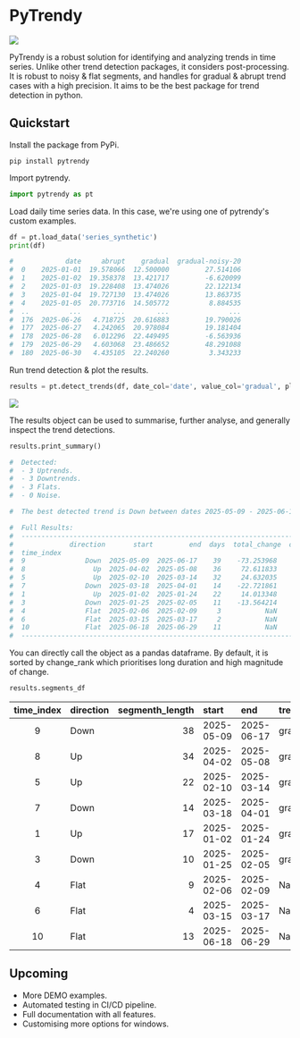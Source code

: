 # PyTrendy 

![](http://raw.githubusercontent.com/RussellSB/pytrendy/refs/heads/main/plots/pytrendy-gradual-demo.gif)

PyTrendy is a robust solution for identifying and analyzing trends in time series. Unlike other trend detection packages, it considers post-processing. It is robust to noisy & flat segments, and handles for gradual & abrupt trend cases with a high precision. It aims to be the best package for trend detection in python.

## Quickstart
Install the package from PyPi.
```
pip install pytrendy
```
Import pytrendy.
```py
import pytrendy as pt
```
Load daily time series data. In this case, we're using one of pytrendy's custom examples.
```py
df = pt.load_data('series_synthetic')
print(df)

#             date     abrupt    gradual  gradual-noisy-20
#  0    2025-01-01  19.578066  12.500000         27.514106
#  1    2025-01-02  19.358378  13.421717         -6.620099
#  2    2025-01-03  19.228408  13.474026         22.122134
#  3    2025-01-04  19.727130  13.474026         13.863735
#  4    2025-01-05  20.773716  14.505772          8.884535
#  ..          ...        ...        ...               ...
#  176  2025-06-26   4.718725  20.616883         19.790026
#  177  2025-06-27   4.242065  20.978084         19.181404
#  178  2025-06-28   6.012296  22.449495         -6.563936
#  179  2025-06-29   4.603068  23.486652         48.291088
#  180  2025-06-30   4.435105  22.240260          3.343233
```

Run trend detection & plot the results.
```py
results = pt.detect_trends(df, date_col='date', value_col='gradual', plot=True)
```
![](https://raw.githubusercontent.com/RussellSB/pytrendy/refs/heads/main/plots/pytrendy-gradual.png)

The results object can be used to summarise, further analyse, and generally inspect the trend detections.
```py
results.print_summary()

#  Detected: 
#  - 3 Uptrends. 
#  - 3 Downtrends.
#  - 3 Flats.
#  - 0 Noise.

#  The best detected trend is Down between dates 2025-05-09 - 2025-06-17

#  Full Results:
#  -------------------------------------------------------------------------------
#              direction       start         end  days  total_change  change_rank
#  time_index                                                                   
#  9               Down  2025-05-09  2025-06-17    39    -73.253968            1
#  8                 Up  2025-04-02  2025-05-08    36     72.611833            2
#  5                 Up  2025-02-10  2025-03-14    32     24.632035            3
#  7               Down  2025-03-18  2025-04-01    14    -22.721861            4
#  1                 Up  2025-01-02  2025-01-24    22     14.013348            5
#  3               Down  2025-01-25  2025-02-05    11    -13.564214            6
#  4               Flat  2025-02-06  2025-02-09     3           NaN            7
#  6               Flat  2025-03-15  2025-03-17     2           NaN            8
#  10              Flat  2025-06-18  2025-06-29    11           NaN            9 
#  -------------------------------------------------------------------------------
```

You can directly call the object as a pandas dataframe. By default, it is sorted by change_rank which prioritises long duration and high magnitude of change.
```py
results.segments_df
```

<small>

| time_index | direction | segmenth_length | start | end | trend_class | change | pct_change | days | total_change | SNR | change_rank |
|:----------:|:----------|----------------:|:-----------|:-----------|:------------|-----------:|-----------:|-----:|-------------:|----------:|------------:|
| 9 | Down | 38 | 2025-05-09 | 2025-06-17 | gradual | -73.253968 | -0.805442 | 39 | -73.253968 | 21.122099 | 1 |
| 8 | Up | 34 | 2025-04-02 | 2025-05-08 | gradual | 73.687771 | 3.944243 | 36 | 72.611833 | 21.701162 | 2 |
| 5 | Up | 22 | 2025-02-10 | 2025-03-14 | gradual | 26.015512 | 1.974942 | 32 | 24.632035 | 18.871430 | 3 |
| 7 | Down | 14 | 2025-03-18 | 2025-04-01 | gradual | -22.721861 | -0.591909 | 14 | -22.721861 | 16.762790 | 4 |
| 1 | Up | 17 | 2025-01-02 | 2025-01-24 | gradual | 14.013348 | 1.044080 | 22 | 14.013348 | 22.207980 | 5 |
| 3 | Down | 10 | 2025-01-25 | 2025-02-05 | gradual | -13.564214 | -0.554982 | 11 | -13.564214 | 17.360657 | 6 |
| 4 | Flat | 9 | 2025-02-06 | 2025-02-09 | NaN | NaN | NaN | 3 | NaN | 20.126008 | 7 |
| 6 | Flat | 4 | 2025-03-15 | 2025-03-17 | NaN | NaN | NaN | 2 | NaN | 17.350339 | 8 |
| 10 | Flat | 13 | 2025-06-18 | 2025-06-29 | NaN | NaN | NaN | 11 | NaN | 19.039273 | 9 |

</small>

## Upcoming

- More DEMO examples.
- Automated testing in CI/CD pipeline.
- Full documentation with all features.
- Customising more options for windows.
